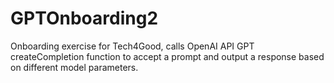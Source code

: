# GPTOnboarding2

Onboarding exercise for Tech4Good, calls OpenAI API GPT createCompletion function to accept a prompt and output a response based on different model parameters.
